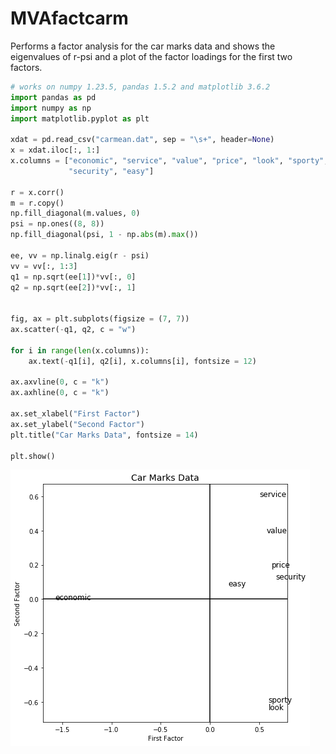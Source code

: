 # MVAfactcarm
Performs a factor analysis for the car marks data and shows the eigenvalues of r-psi and a plot of the factor loadings for the first two factors.

```python
# works on numpy 1.23.5, pandas 1.5.2 and matplotlib 3.6.2
import pandas as pd
import numpy as np
import matplotlib.pyplot as plt

xdat = pd.read_csv("carmean.dat", sep = "\s+", header=None)
x = xdat.iloc[:, 1:]
x.columns = ["economic", "service", "value", "price", "look", "sporty", 
             "security", "easy"]

r = x.corr()
m = r.copy()
np.fill_diagonal(m.values, 0)
psi = np.ones((8, 8))
np.fill_diagonal(psi, 1 - np.abs(m).max())

ee, vv = np.linalg.eig(r - psi)
vv = vv[:, 1:3]
q1 = np.sqrt(ee[1])*vv[:, 0]
q2 = np.sqrt(ee[2])*vv[:, 1]


fig, ax = plt.subplots(figsize = (7, 7))
ax.scatter(-q1, q2, c = "w")

for i in range(len(x.columns)):
    ax.text(-q1[i], q2[i], x.columns[i], fontsize = 12)

ax.axvline(0, c = "k")
ax.axhline(0, c = "k")

ax.set_xlabel("First Factor")
ax.set_ylabel("Second Factor")
plt.title("Car Marks Data", fontsize = 14)

plt.show()
```
![MVAfactcarm](MVAfactcarm-1_python.png)